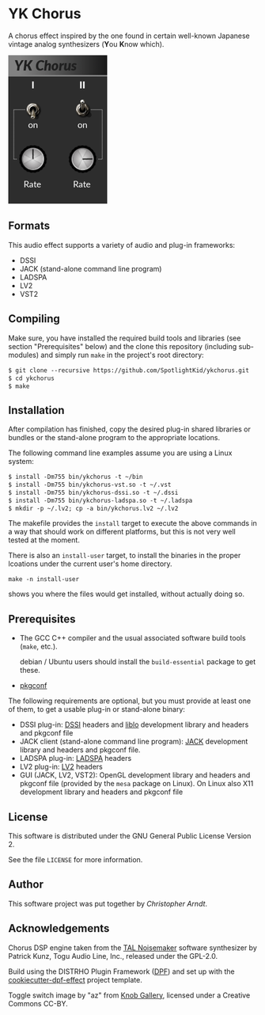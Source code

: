 # YK Chorus

A chorus effect inspired by the one found in certain well-known Japanese
vintage analog synthesizers (**Y**ou **K**now which).

![screenshot](screenshot.png)


## Formats

This audio effect supports a variety of audio and plug-in frameworks:

* DSSI
* JACK (stand-alone command line program)
* LADSPA
* LV2
* VST2


## Compiling

Make sure, you have installed the required build tools and libraries (see
section "Prerequisites" below) and the clone this repository (including
sub-modules) and simply run `make` in the project's root directory:

    $ git clone --recursive https://github.com/SpotlightKid/ykchorus.git
    $ cd ykchorus
    $ make


## Installation

After compilation has finished, copy the desired plug-in shared libraries or
bundles or the stand-alone program to the appropriate locations.

The following command line examples assume you are using a Linux system:

    $ install -Dm755 bin/ykchorus -t ~/bin
    $ install -Dm755 bin/ykchorus-vst.so -t ~/.vst
    $ install -Dm755 bin/ykchorus-dssi.so -t ~/.dssi
    $ install -Dm755 bin/ykchorus-ladspa.so -t ~/.ladspa
    $ mkdir -p ~/.lv2; cp -a bin/ykchorus.lv2 ~/.lv2

The makefile provides the `install` target to execute the above commands in a
way that should work on different platforms, but this is not very well tested
at the moment.

There is also an `install-user` target, to install the binaries in the proper
lcoations under the current user's home directory.

    make -n install-user

shows you where the files would get installed, without actually doing so.


## Prerequisites

* The GCC C++ compiler and the usual associated software build tools
  (`make`, etc.).

  debian / Ubuntu users should install the `build-essential` package
  to get these.

* [pkgconf]

The following requirements are optional, but you must provide at least one of
them, to get a usable plug-in or stand-alone binary:

* DSSI plug-in: [DSSI] headers and [liblo] development library and headers and
  pkgconf file
* JACK client (stand-alone command line program): [JACK] development library
  and headers and pkgconf file.
* LADSPA plug-in: [LADSPA] headers
* LV2 plug-in: [LV2] headers
* GUI (JACK, LV2, VST2): OpenGL development library and headers
  and pkgconf file (provided by the `mesa` package on Linux). On
  Linux also X11 development library and headers and pkgconf file


## License

This software is distributed under the GNU General Public License Version 2.

See the file `LICENSE` for more information.


## Author

This software project was put together by *Christopher Arndt*.


## Acknowledgements

Chorus DSP engine taken from the [TAL Noisemaker] software synthesizer by
Patrick Kunz, Togu Audio Line, Inc., released under the GPL-2.0.

Build using the DISTRHO Plugin Framework ([DPF]) and set up with the
[cookiecutter-dpf-effect] project template.

Toggle switch image by "az" from [Knob Gallery], licensed under a Creative
Commons CC-BY.

[cookiecutter-dpf-effect]: https://github.com/SpotlightKid/cookiecutter-dpf-effect
[DPF]: https://github.com/DISTRHO/DPF
[DSSI]: http://dssi.sourceforge.net/
[JACK]: http://jackaudio.org/
[Knob Gallery]: https://www.g200kg.com/en/webknobman/gallery.php?m=p&p=58
[LADSPA]: http://www.ladspa.org/
[liblo]: http://liblo.sourceforge.net/
[LV2]: http://lv2plug.in/
[pkgconf]: https://github.com/pkgconf/pkgconf
[TAL Noisemaker]: https://tal-software.com/products/tal-noisemaker
